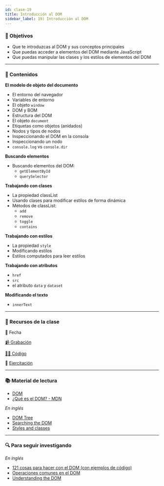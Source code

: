```yaml
---
id: clase-19
title: Introducción al DOM
sidebar_label: 19) Introducción al DOM
---
```


### 🏁 Objetivos

- Que te introduzcas al DOM y sus conceptos principales
- Que puedas acceder a elementos del DOM mediante JavaScript
- Que puedas manipular las clases y los estilos de elementos del DOM

---

### 📝 Contenidos

**El modelo de objeto del documento**

- El entorno del navegador
- Variables de entorno
- El objeto `window`
- DOM y BOM
- Estructura del DOM
- El objeto `document`
- Etiquetas como objetos (anidados)
- Nodos y tipos de nodos
- Inspeccionando el DOM en la consola
- Inspeccionando un nodo
- `console.log` vs `console.dir`

**Buscando elementos**

- Buscando elementos del DOM:
  - `getElementById`
  - `querySelector`

**Trabajando con clases**

- La propiedad classList
- Usando clases para modificar estilos de forma dinámica
- Métodos de classList:
  - `add`
  - `remove`
  - `toggle`
  - `contains`

**Trabajando con estilos**

- La propiedad `style`
- Modificando estilos
- Estilos computados para leer estilos

**Trabajando con atributos**

- `href`
- `src`
- el atributo `data` y `dataset`

**Modificando el texto**

- `innerText`

---

### 🚀 Recursos de la clase

📆 Fecha

[📹 Grabación](https://us02web.zoom.us/rec/share/X2hlIK8UON92xrw2zco-jBtMR06CoIgCO4zHD9u1C0YoDKwrr67GtVHQlD_2aQgW.lZlD6XZQtdFapfEs?startTime=1647900182000)

[👩‍💻 Código](https://github.com/adrianmdp/12va-ada-frontend/tree/master/modulo-3/19-dom-buscando-y-modificando)

💪 [Ejercitación](https://github.com/Ada-IT/ejercicios-frontend/blob/master/modulo-2/ejercicios/17-dom.md)

---

### 📚 Material de lectura

- [DOM](https://frontend.adaitw.org/docs/js/js08)
- [¿Qué es el DOM? - MDN](https://developer.mozilla.org/es/docs/Referencia_DOM_de_Gecko/Introducci%C3%B3n)

_En inglés_

- [DOM Tree](https://javascript.info/dom-nodes)
- [Searching the DOM](https://javascript.info/searching-elements-dom)
- [Styles and classes](https://javascript.info/styles-and-classes)

---

### 🔍 Para seguir investigando

_En inglés_

- [121 cosas para hacer con el DOM (con ejemplos de código)](https://htmldom.dev/)
- [Operaciones comunes en el DOM](https://plainjs.com/javascript/traversing/)
- [Understanding the DOM](https://www.digitalocean.com/community/tutorial_series/understanding-the-dom-document-object-model)
